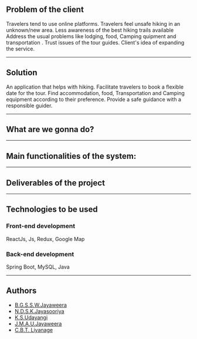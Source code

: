 
## Problem of the client
Travelers tend to use online platforms. 
Travelers feel unsafe hiking in an unknown/new area. 
Less awareness of the best hiking trails available
Address the usual problems like lodging, food, Camping quipment and transportation .
Trust issues of the tour guides.
Client's idea of expanding the service.


---

## Solution 
An application that helps with hiking.
Facilitate travelers to book a flexible date for the tour.
Find accommodation, food, Transportation and Camping equipment according to their preference.
Provide a safe guidance with a responsible guider.

---

## What are we gonna do?

---

## Main functionalities of the system:


---

## Deliverables of the project


---

## Technologies to be used
### Front-end development
ReactJs,
Js,
Redux,
Google Map

### Back-end development
Spring Boot,
MySQL,
Java

---
## Authors
* [B.G.S.S.W.Jayaweera](https://github.com/jayaweera2)
* [N.D.S.K.Jayasooriya](https://github.com/ShiranthaKellum)
* [K.S.Udayangi](https://github.com/sathyaudayangi)
* [J.M.A.U.Jayaweera](https://github.com/AvishiJayaweera)
* [C.B.T. Liyanage](https://github.com/CHATHURALIYANAGE1997)
